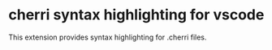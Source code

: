 # cherri syntax highlighting for vscode

This extension provides syntax highlighting for .cherri files.